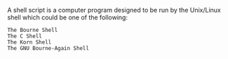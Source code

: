 A shell script is a computer program designed to be run by the Unix/Linux shell which could be one of the following:

    The Bourne Shell
    The C Shell
    The Korn Shell
    The GNU Bourne-Again Shell
